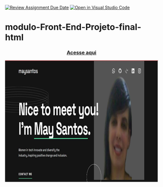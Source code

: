 [![Review Assignment Due Date](https://classroom.github.com/assets/deadline-readme-button-24ddc0f5d75046c5622901739e7c5dd533143b0c8e959d652212380cedb1ea36.svg)](https://classroom.github.com/a/zcQQ-9EW)
[![Open in Visual Studio Code](https://classroom.github.com/assets/open-in-vscode-718a45dd9cf7e7f842a935f5ebbe5719a5e09af4491e668f4dbf3b35d5cca122.svg)](https://classroom.github.com/online_ide?assignment_repo_id=13700249&assignment_repo_type=AssignmentRepo)
# modulo-Front-End-Projeto-final-html

### <div align="center"> [Acesse aqui](https://portfolio-may-dev.netlify.app/)

<img src="./portfolio.JPG" align="center" height="400em" width="100%"> 
